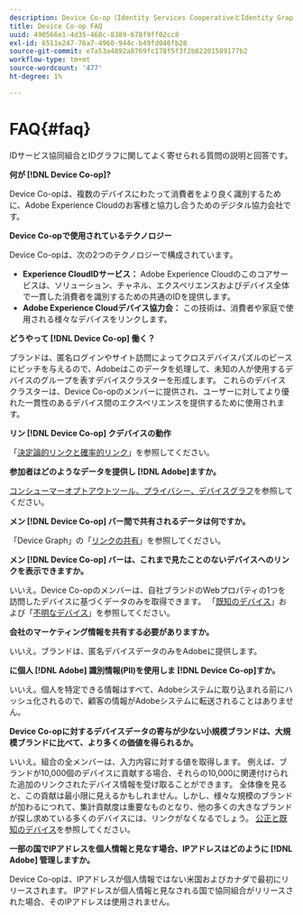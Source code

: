 ```yaml
---
description: Device Co-op（Identity Services CooperativeとIdentity Graph）に関するよくある質問と、その回答を示します。
title: Device Co-op FAQ
uuid: 490566e1-4d35-468c-8389-678f9ff02cc8
exl-id: 6511e247-76a7-4960-944c-b49fd046fb28
source-git-commit: e7a53a4892a8769fc178f5f3f2b82201589177b2
workflow-type: tm+mt
source-wordcount: '477'
ht-degree: 1%

---
```


# FAQ{#faq}

IDサービス協同組合とIDグラフに関してよく寄せられる質問の説明と回答です。

**何が [!DNL Device Co-op]?**

Device Co-opは、複数のデバイスにわたって消費者をより良く識別するために、Adobe Experience Cloudのお客様と協力し合うためのデジタル協力会社です。

**Device Co-opで使用されているテクノロジー**

Device Co-opは、次の2つのテクノロジーで構成されています。

* **Experience CloudIDサービス：** Adobe Experience Cloudのこのコアサービスは、ソリューション、チャネル、エクスペリエンスおよびデバイス全体で一貫した消費者を識別するための共通のIDを提供します。
* **Adobe Experience Cloudデバイス協力会：** この技術は、消費者や家庭で使用される様々なデバイスをリンクします。

**どうやって [!DNL Device Co-op] 働く？**

ブランドは、匿名ログインやサイト訪問によってクロスデバイスパズルのピースにピッチを与えるので、Adobeはこのデータを処理して、未知の人が使用するデバイスのグループを表すデバイスクラスターを形成します。 これらのデバイスクラスターは、Device Co-opのメンバーに提供され、ユーザーに対してより優れた一貫性のあるデバイス間のエクスペリエンスを提供するために使用されます。

**リン [!DNL Device Co-op] クデバイスの動作**

「[決定論的リンクと確率的リンク](processes/links.md#concept-58bb7ab25f904f5f98d645e35205c931)」を参照してください。

**参加者はどのようなデータを提供し [!DNL Adobe]ますか。**

[コンシューマーオプトアウトツール、プライバシー、デバイスグラフ](privacy.md#concept-fa1346e6b95a484eaeafc9bebe3cd6be)を参照してください。

**メン [!DNL Device Co-op] バー間で共有されるデータは何ですか。**

「Device Graph」の「[リンクの共有](processes/link-sharing.md#concept-7168053105a94649a3f092d375d79eaf)」を参照してください。

<!--
Removed at Asa's request.
<p><b>What does <span class="keyword"> Adobe </span> see via the <span class="wintitle"> Device Graph </span>?</b> </p>
<p>Adobe can see which devices are most likely being used by the same person, using probabilistic and deterministic device graph algorithms. This match between a group of devices and a person is really two numbers that are linked to each other. One number represents a group of devices believed to belong to the same person while the other number represents a person. Adobe makes this linked device information available to consumers as well, so they can correct misinformation and/or opt-out one or all devices from the Device Co-op. </p>
-->

**メン [!DNL Device Co-op] バーは、これまで見たことのないデバイスへのリンクを表示できますか。**

いいえ。Device Co-opのメンバーは、自社ブランドのWebプロパティの1つを訪問したデバイスに基づくデータのみを取得できます。 「[既知のデバイス](processes/known-device.md#concept-8e87c276819a48bfac5cef10b45216d1)」および「[不明なデバイス](processes/unknown-device.md#concept-95090d341cdc4c22ba4319d79d8f6e40)」を参照してください。

**会社のマーケティング情報を共有する必要がありますか。**

いいえ。ブランドは、匿名デバイスデータのみをAdobeに提供します。

**に個人 [!DNL Adobe] 識別情報(PII)を使用しま [!DNL Device Co-op]すか。**

いいえ。個人を特定できる情報はすべて、Adobeシステムに取り込まれる前にハッシュ化されるので、顧客の情報がAdobeシステムに転送されることはありません。

**Device Co-opに対するデバイスデータの寄与が少ない小規模ブランドは、大規模ブランドに比べて、より多くの価値を得られるか。**

いいえ。組合の全メンバーは、入力内容に対する値を取得します。 例えば、ブランドが10,000個のデバイスに貢献する場合、それらの10,000に関連付けられた追加のリンクされたデバイス情報を受け取ることができます。 全体像を見ると、この貢献は最小限に見えるかもしれません。しかし、様々な規模のブランドが加わるにつれて、集計貢献度は重要なものとなり、他の多くの大きなブランドが探し求めている多くのデバイスには、リンクがなくなるでしょう。 [公正と既知のデバイス](processes/known-device.md#section-0543188729d845d6b95db70b8b25e9f8)を参照してください。

**一部の国でIPアドレスを個人情報と見なす場合、IPアドレスはどのように [!DNL Adobe] 管理しますか。**

Device Co-opは、IPアドレスが個人情報ではない米国およびカナダで最初にリリースされます。 IPアドレスが個人情報と見なされる国で協同組合がリリースされた場合、そのIPアドレスは使用されません。
